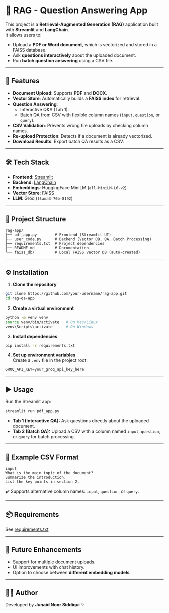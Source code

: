 # 📘 RAG - Question Answering App  

This project is a **Retrieval-Augmented Generation (RAG)** application built with **Streamlit** and **LangChain**.  
It allows users to:  
- Upload a **PDF or Word document**, which is vectorized and stored in a FAISS database.  
- Ask **questions interactively** about the uploaded document.  
- Run **batch question answering** using a CSV file.  

---

## 🚀 Features  
- **Document Upload**: Supports **PDF** and **DOCX**.  
- **Vector Store**: Automatically builds a **FAISS index** for retrieval.  
- **Question Answering**:  
  - Interactive Q&A (Tab 1).  
  - Batch QA from CSV with flexible column names (`input`, `question`, or `query`).  
- **CSV Validation**: Prevents wrong file uploads by checking column names.  
- **Re-upload Protection**: Detects if a document is already vectorized.  
- **Download Results**: Export batch QA results as a CSV.  

---

## 🛠️ Tech Stack  
- **Frontend**: [Streamlit](https://streamlit.io/)  
- **Backend**: [LangChain](https://www.langchain.com/)  
- **Embeddings**: HuggingFace MiniLM (`all-MiniLM-L6-v2`)  
- **Vector Store**: FAISS  
- **LLM**: Groq (`llama3-70b-8192`)  

---

## 📂 Project Structure  
```
rag-app/
├── pdf_app.py        # Frontend (Streamlit UI)
├── user_code.py      # Backend (Vector DB, QA, Batch Processing)
├── requirements.txt  # Project dependencies
├── README.md         # Documentation
└── faiss_db/         # Local FAISS vector DB (auto-created)
```

---

## ⚙️ Installation  

1. **Clone the repository**  
```bash
git clone https://github.com/your-username/rag-app.git
cd rag-qa-app
```

2. **Create a virtual environment**  
```bash
python -m venv venv
source venv/bin/activate   # On Mac/Linux
venv\Scripts\activate      # On Windows
```

3. **Install dependencies**  
```bash
pip install -r requirements.txt
```

4. **Set up environment variables**  
Create a `.env` file in the project root:  
```
GROQ_API_KEY=your_groq_api_key_here
```

---

## ▶️ Usage  

Run the Streamlit app:  
```bash
streamlit run pdf_app.py
```

- **Tab 1 (Interactive QA):** Ask questions directly about the uploaded document.  
- **Tab 2 (Batch QA):** Upload a CSV with a column named `input`, `question`, or `query` for batch processing.  

---

## 📝 Example CSV Format  
```csv
input
What is the main topic of the document?
Summarize the introduction.
List the key points in section 2.
```

✔️ Supports alternative column names: `input`, `question`, or `query`.  

---

## 📦 Requirements  

See [requirements.txt](./requirements.txt)  

---

## 🔮 Future Enhancements  
- Support for multiple document uploads.  
- UI improvements with chat history.  
- Option to choose between **different embedding models**.  

---

## 👨‍💻 Author  
Developed by **Junaid Noor Siddiqui** ✨  
